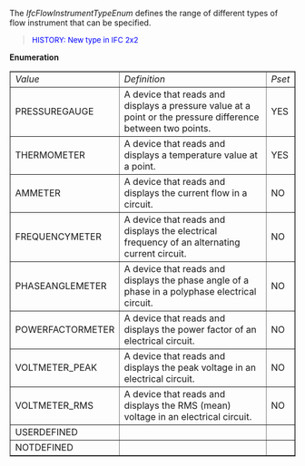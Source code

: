 The _IfcFlowInstrumentTypeEnum_ defines the range of different types of flow instrument that can be specified.

> <font color="#0000FF" size="-1"> HISTORY: New type in IFC
		  2x2</font>
> 


**Enumeration**

<table border="1"> 
		<tr> 
		  <td><i>Value</i></td> 
		  <td><i>Definition</i></td> 
		  <td><i>Pset</i></td> 
		</tr> 
		<tr> 
		  <td>PRESSUREGAUGE</td> 
		  <td>A device that reads and displays a pressure value at a point or the
			 pressure difference between two points. </td> 
		  <td>YES</td> 
		</tr> 
		<tr> 
		  <td>THERMOMETER</td> 
		  <td>A device that reads and displays a temperature value at a point.
			 </td> 
		  <td>YES</td> 
		</tr> 
		<tr> 
		  <td>AMMETER</td> 
		  <td>A device that reads and displays the current flow in a circuit.
			 </td> 
		  <td>NO</td> 
		</tr> 
		<tr> 
		  <td>FREQUENCYMETER</td> 
		  <td>A device that reads and displays the electrical frequency of an
			 alternating current circuit. </td> 
		  <td>NO</td> 
		</tr> 
		<tr> 
		  <td>PHASEANGLEMETER</td> 
		  <td>A device that reads and displays the phase angle of a phase in a
			 polyphase electrical circuit. </td> 
		  <td>NO</td> 
		</tr> 
		<tr> 
		  <td>POWERFACTORMETER</td> 
		  <td>A device that reads and displays the power factor of an electrical
			 circuit. </td> 
		  <td>NO</td> 
		</tr> 
		<tr> 
		  <td>VOLTMETER_PEAK</td> 
		  <td>A device that reads and displays the peak voltage in an electrical
			 circuit. </td> 
		  <td>NO</td> 
		</tr> 
		<tr> 
		  <td>VOLTMETER_RMS</td> 
		  <td>A device that reads and displays the RMS (mean) voltage in an
			 electrical circuit. </td> 
		  <td>NO</td> 
		</tr> 
		<tr> 
		  <td>USERDEFINED</td> 
		  <td></td> 
		  <td></td> 
		</tr> 
		<tr> 
		  <td>NOTDEFINED</td> 
		  <td></td> 
		  <td></td> 
		</tr> 
	 </table>